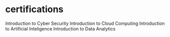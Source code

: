 # certifications
Introduction to Cyber Security
Introduction to Cloud Computing
Introduction to Artificial Inteligence
Introduction to Data Analytics
